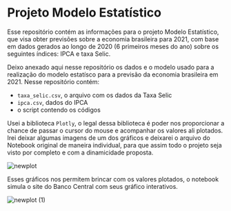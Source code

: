 # Projeto Modelo Estatístico
Esse repositório contém as informações para o projeto Modelo Estatístico, que visa obter previsões sobre a economia brasileira para 2021, com base em dados gerados ao longo de 2020 (6 primeiros meses do ano) sobre os seguintes índices: IPCA e taxa Selic.

Deixo anexado aqui nesse repositório os dados e o modelo usado para a realização do modelo estatísco para a previsão da economia brasileira em 2021. Nesse repositório contém:
- `taxa_selic.csv`, o arquivo com os dados da Taxa Selic
- ``ipca.csv``, dados do IPCA
- o script contendo os códigos

Usei a biblioteca `Plotly`, o legal dessa biblioteca é poder nos proporcionar a chance de passar o cursor do mouse e acompanhar os valores ali plotados. Irei deixar algumas imagens de um dos gráficos e deixarei o arquivo do Notebook original de maneira individual, para que assim todo o projeto seja visto por completo e com a dinamicidade proposta.

![newplot](https://user-images.githubusercontent.com/67076633/94880768-4eb48600-043a-11eb-980f-faa6d87bed22.png)

Esses gráficos nos permitem brincar com os valores plotados, o notebook simula o site do Banco Central com seus gráfico interativos.

![newplot (1)](https://user-images.githubusercontent.com/67076633/94880782-58d68480-043a-11eb-9e27-9cd5de960797.png)
